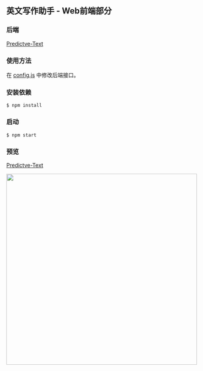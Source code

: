 ## 英文写作助手 - Web前端部分

### 后端
[Predictve-Text](https:github.com/jeffylu/predictive-text)

### 使用方法
在 [config.js](predictive-text-web/src/utils/config.js) 中修改后端接口。

### 安装依赖
```
$ npm install
```

### 启动
```
$ npm start
```

### 预览
[Predictve-Text](http://www.jh-abc.xyz:3000/)

<img width="500" src="https://user-images.githubusercontent.com/8482405/38191188-489658e0-369a-11e8-996a-2d987d14a06c.png"/>
